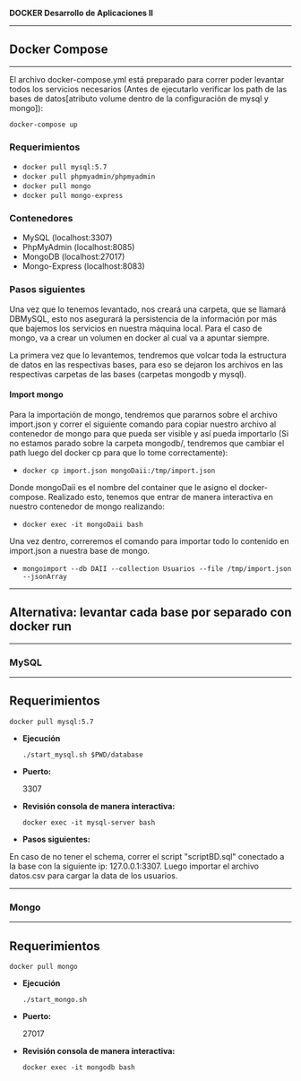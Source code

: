 **DOCKER Desarrollo de Aplicaciones II**

----
## **Docker Compose**
----

El archivo docker-compose.yml está preparado para correr poder levantar todos los servicios necesarios (Antes de ejecutarlo verificar los path de las bases de datos[atributo volume dentro de la configuración de mysql y mongo]):

``` docker-compose up ```

### **Requerimientos**

* ``` docker pull mysql:5.7  ```
* ``` docker pull phpmyadmin/phpmyadmin  ```
* ``` docker pull mongo ```
* ``` docker pull mongo-express ```

### **Contenedores**

* MySQL (localhost:3307)
* PhpMyAdmin (localhost:8085)
* MongoDB (localhost:27017)
* Mongo-Express (localhost:8083)

### **Pasos siguientes**
Una vez que lo tenemos levantado, nos creará una carpeta, que se llamará  DBMySQL, esto nos asegurará la persistencia de la información por más que bajemos los servicios en nuestra máquina local. Para el caso de mongo, va a crear un volumen en docker al cual va a apuntar siempre.

La primera vez que lo levantemos, tendremos que volcar toda la estructura de datos en las respectivas bases, para eso se dejaron los archivos en las respectivas carpetas de las bases (carpetas mongodb y mysql).

#### **Import mongo**
Para la importación de mongo, tendremos que pararnos sobre el archivo import.json y correr el siguiente comando para copiar nuestro archivo al contenedor de mongo para que pueda ser visible y así pueda importarlo (Si no estamos parado sobre la carpeta mongodb/, tendremos que cambiar el path luego del docker cp para que lo tome correctamente):

* ```docker cp import.json mongoDaii:/tmp/import.json ```

Donde mongoDaii es el nombre del container que le asigno el docker-compose. Realizado esto, tenemos que entrar de manera interactiva en nuestro contenedor de mongo realizando:

* ```docker exec -it mongoDaii bash ```

Una vez dentro, correremos el comando para importar todo lo contenido en import.json a nuestra base de mongo.

* ``` mongoimport --db DAII --collection Usuarios --file /tmp/import.json --jsonArray ```
----
## **Alternativa: levantar cada base por separado con docker run**

----
### **MySQL**

----
**Requerimientos**
----
  ```docker pull mysql:5.7 ```

* **Ejecución**

  ``` ./start_mysql.sh $PWD/database ```

* **Puerto:**

  3307

* **Revisión consola de manera interactiva:**

  ```docker exec -it mysql-server bash ```

* **Pasos siguientes:**

En caso de no tener el schema, correr el script "scriptBD.sql" conectado a la base con la siguiente ip: 127.0.0.1:3307. Luego importar el archivo datos.csv para cargar la data de los usuarios.

----
### **Mongo**

----
**Requerimientos**
----
  ```docker pull mongo ```

* **Ejecución**

  ``` ./start_mongo.sh ```

* **Puerto:**

  27017

* **Revisión consola de manera interactiva:**

  ```docker exec -it mongodb bash ```
